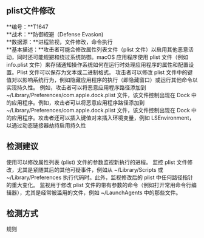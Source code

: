 ## plist文件修改  
**编号：**T1647  
**战术：**防御规避（Defense Evasion)  
**数据源：**进程监视，文件修改，命令执行  
**基本描述：**攻击者可能会修改属性列表文件（plist 文件）以启用其他恶意活动，同时还可能规避和绕过系统防御。macOS 应用程序使用 plist 文件（例如 info.plist 文件）来存储通知操作系统如何在运行时处理应用程序的属性和配置设置。Plist 文件可以保存为文本或二进制格式。
攻击者可以修改 plist 文件中的键值对以影响系统行为，例如隐藏应用程序的执行（即隐藏窗口）或运行其他命令以实现持久性。
例如，攻击者可以将恶意应用程序路径添加到 ~/Library/Preferences/com.apple.dock.plist 文件，该文件控制出现在 Dock 中的应用程序。例如，攻击者可以将恶意应用程序路径添加到 ~/Library/Preferences/com.apple.dock.plist 文件，该文件控制出现在 Dock 中的应用程序。攻击者还可以插入键值对来插入环境变量，例如 LSEnvironment，以通过动态链接器劫持启用持久性  
## 检测建议  
使用可以修改属性列表 (plist) 文件的参数监视新执行的进程。
监控 plist 文件修改，尤其是紧随其后的其他可疑事件，例如从 \~/Library/Scripts 或 \~/Library/Preferences 执行代码时。此外，监视修改后的 plist 中任何路径指针的重大变化。
监视用于修改 plist 文件的带有参数的命令（例如打开常用命令行编辑器），尤其是经常被滥用的文件，例如 \~/LaunchAgents 中的那些文件。  
## 检测方式  
规则